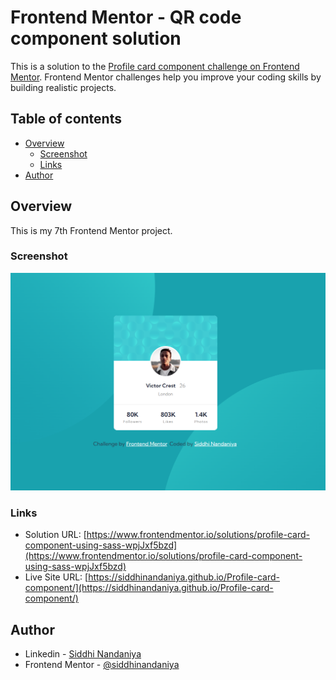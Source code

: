 # Frontend Mentor - QR code component solution

This is a solution to the  [Profile card component challenge on Frontend Mentor](https://www.frontendmentor.io/challenges/profile-card-component-cfArpWshJ). Frontend Mentor challenges help you improve your coding skills by building realistic projects. 

## Table of contents

- [Overview](#overview)
  - [Screenshot](#screenshot)
  - [Links](#links)
- [Author](#author)


## Overview
This is my 7th Frontend Mentor project. 

### Screenshot

![](./Screenshot.png)


### Links

- Solution URL: [https://www.frontendmentor.io/solutions/profile-card-component-using-sass-wpjJxf5bzd](https://www.frontendmentor.io/solutions/profile-card-component-using-sass-wpjJxf5bzd)
- Live Site URL: [https://siddhinandaniya.github.io/Profile-card-component/](https://siddhinandaniya.github.io/Profile-card-component/)

## Author

- Linkedin - [Siddhi Nandaniya](https://www.linkedin.com/in/siddhi-nandaniya/)
- Frontend Mentor - [@siddhinandaniya](https://www.frontendmentor.io/profile/Siddhinandaniya)
